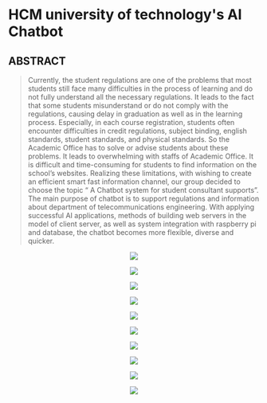 # HCM university of technology's AI Chatbot 
## ABSTRACT 
> Currently, the student regulations are one of the problems that most students still face many difficulties in the process of learning and do not fully understand all the necessary regulations. It leads to the fact that some students misunderstand or do not comply with the regulations, causing delay in graduation as well as in the learning process. 
> Especially, in each course registration, students often encounter difficulties in credit regulations, subject binding, english standards, student standards, and physical standards. So the Academic Office has to solve or advise students about these problems. It leads to overwhelming with staffs of Academic Office. It is difficult and time-consuming for students to find information on the school’s websites. 
> Realizing these limitations, with wishing to create an efficient smart fast information channel, our group decided to choose the topic “ A Chatbot system for student consultant supports”. The main purpose of chatbot is to support regulations and information about department of telecommunications engineering. With applying successful AI applications, methods of building web servers in the model of client server, as well as system integration with raspberry pi and database, the chatbot becomes more flexible, diverse and quicker.

<p align="center"> <img src="img/tổng quan.png" width=""> </p>
<p align="center"> <img src="img/ER.png" width=""> </p>
<p align="center"> <img src="img/csdl.png" width=""> </p>
<p align="center"> <img src="img/mysql.png" width=""> </p>
<p align="center"> <img src="img/login.png" width=""> </p>
<p align="center"> <img src="img/gd_app.png" width=""> </p>
<p align="center"> <img src="img/giaotiep.png" width=""> </p>
<p align="center"> <img src="img/mapschool.png" width=""> </p>
<p align="center"> <img src="img/with rasp.png" width=""> </p>



<p align="center"> <img src="img/thực tế.png" width=""> </p>




